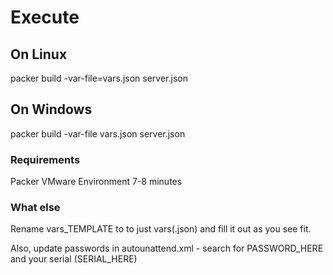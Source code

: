 # Execute

## On Linux

packer build -var-file=vars.json server.json

## On Windows

packer build -var-file vars.json server.json

### Requirements

Packer
VMware Environment
7-8 minutes

### What else

Rename vars_TEMPLATE to to just vars(.json) and fill it out as you see fit.

Also, update passwords in autounattend.xml - search for PASSWORD_HERE and your serial (SERIAL_HERE)
